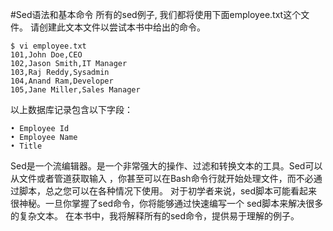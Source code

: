 #Sed语法和基本命令
所有的sed例子, 我们都将使用下面employee.txt这个文件。
请创建此文本文件以尝试本书中给出的命令。

```
$ vi employee.txt
101,John Doe,CEO
102,Jason Smith,IT Manager
103,Raj Reddy,Sysadmin
104,Anand Ram,Developer
105,Jane Miller,Sales Manager
```
以上数据库记录包含以下字段：

```
• Employee Id
• Employee Name
• Title
```

Sed是一个流编辑器。是一个非常强大的操作、过滤和转换文本的工具。Sed可以从文件或者管道获取输入
，你甚至可以在Bash命令行就开始处理文件，而不必通过脚本，总之您可以在各种情况下使用。
对于初学者来说，sed脚本可能看起来很神秘。一旦你掌握了sed命令，你将能够通过快速编写一个
sed脚本来解决很多的复杂文本。
在本书中，我将解释所有的sed命令，提供易于理解的例子。

